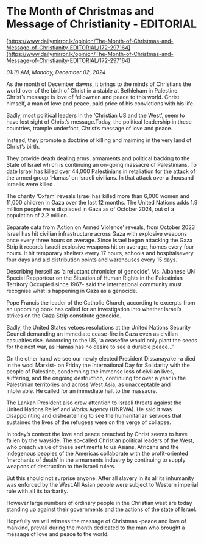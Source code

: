 # The Month of Christmas and Message of Christianity -  EDITORIAL

[https://www.dailymirror.lk/opinion/The-Month-of-Christmas-and-Message-of-Christianity-EDITORIAL/172-297164](https://www.dailymirror.lk/opinion/The-Month-of-Christmas-and-Message-of-Christianity-EDITORIAL/172-297164)

*01:18 AM, Monday, December 02, 2024*

As the month of December dawns, it brings to the minds of Christians the world over of the birth of Christ in a stable at Bethleham in Palestine. Christ’s message is love of fellowmen and peace to this world. Christ himself, a man of love and peace, paid price of his convictions with his life.

Sadly, most political leaders in the ‘Christian US and the West’, seem to have lost sight of Christ’s message.Today, the political leadership in these countries, trample underfoot, Christ’s message of love and peace.

Instead, they promote a doctrine of killing and maiming in the very land of Christ’s birth.

They provide death dealing arms, armaments and political backing to the State of Israel which is continuing an on-going massacre of Palestinians. To date Israel has killed over 44,000 Palestinians in retaliation for the attack of the armed group ‘Hamas’ on Israeli civilians. In that attack over a thousand Israelis were killed .

The charity ‘Oxfam’ reveals Israel has killed more than 6,000 women and 11,000 children in Gaza over the last 12 months. The United Nations adds 1.9 million people were displaced in Gaza as of October 2024, out of a population of 2.2 million.

Separate data from ‘Action on Armed Violence’ reveals, from October 2023  Israel has hit civilian infrastructure across Gaza with explosive weapons once every three hours on average. Since Israel began attacking the Gaza Strip it records Israeli explosive weapons hit on average, homes every four hours. It hit temporary shelters every 17 hours, schools and hospitalsevery four days and aid distribution points and warehouses every 15 days.

Describing herself as ‘a reluctant chronicler of genocide’, Ms. Albanese UN Special Rapporteur on the Situation of Human Rights in the Palestinian Territory Occupied since 1967- said the international community must recognise what is happening in Gaza as a genocide.

Pope Francis the leader of the Catholic Church, according to excerpts from an upcoming book has called for an investigation into whether Israel’s strikes on the Gaza Strip constitute genocide.

Sadly, the United States vetoes resolutions at the United Nations Security Council demanding an immediate cease-fire in Gaza even as civilian casualties rise. According to the US, ‘a ceasefire would only plant the seeds for the next war, as Hamas has no desire to see a durable peace...’

On the other hand we see our newly elected President Dissanayake -a died in the wool Marxist- on Friday the International Day for Solidarity with the people of Palestine, condemning the immense loss of civilian lives, suffering, and the ongoing destruction, continuing for over a year in the Palestinian territories and across West Asia, as unacceptable and intolerable. He called for an immediate halt to the massacre.

The Lankan President also drew attention to Israeli threats against the United Nations Relief and Works Agency (UNRWA). He said it was disappointing and disheartening to see the humanitarian services that sustained the lives of the refugees were on the verge of collapse.

In today’s context the love and peace preached by Christ seems to have fallen by the wayside. The so-called Christian political leaders of the West, who preach value of these sentiments to us Asians, Africans and the indegenous peoples of the Americas collaborate with the profit-oriented ‘merchants of death’ in the armaments industry by continuing to supply weapons of destruction to the Israeli rulers.

But this should not surprise anyone. After all slavery in its all its inhumanity was enforced by the West.All Asian people were subject to Western imperial rule with all its barbarity.

However large numbers of ordinary people in the Christian west are today standing up against their governments and the actions of the state of Israel.

Hopefully we will witness the message of Christmas -peace and love of mankind, prevail during the month dedicated to the man who brought a message of love and peace to the world.

